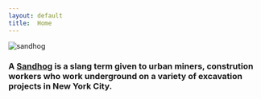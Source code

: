 ```yaml
---
layout: default
title:  Home
---
```

![sandhog](http://99percentinvisible.org/app/uploads/2015/03/sandhogs-1.jpg)

### A [Sandhog](https://en.wikipedia.org/wiki/Sandhog) is a slang term given to urban miners, constrution workers who work underground on a variety of excavation projects in New York City.
